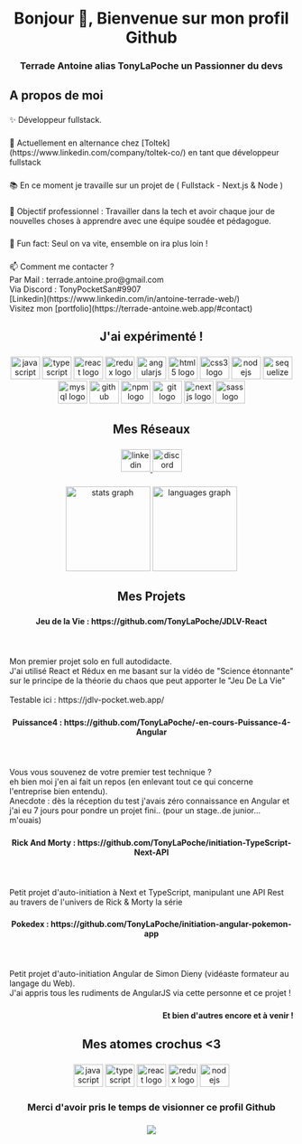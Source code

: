 <h1 align="center">Bonjour 👋, Bienvenue sur mon profil Github</h1>

###

<h3 align="center">Terrade Antoine alias TonyLaPoche un Passionner du devs</h3>

###

<h2 align="left">A propos de moi</h2>

###

<p align="left">✨ Développeur fullstack.</p>

###

<p align="left">🌱 Actuellement en alternance chez [Toltek](https://www.linkedin.com/company/toltek-co/) en tant que développeur fullstack</p>

###

<p align="left">📚 En ce moment je travaille sur un projet de ( Fullstack - Next.js & Node ) </p>

###

<p align="left">🎯 Objectif professionnel : Travailler dans la tech et avoir chaque jour de nouvelles choses à apprendre avec une équipe soudée et pédagogue.</p>

###

<p align="left">🎲 Fun fact: Seul on va vite, ensemble on ira plus loin !</p>

###

<p align="left">📫 Comment me contacter ? <br>Par Mail : terrade.antoine.pro@gmail.com<br>Via Discord : TonyPocketSan#9907<br>[Linkedin](https://www.linkedin.com/in/antoine-terrade-web/)<br> Visitez mon [portfolio](https://terrade-antoine.web.app/#contact)</p>

###

<h2 align="center">J'ai expérimenté !</h2>

###

<div align="center">
  <img src="https://cdn.jsdelivr.net/gh/devicons/devicon/icons/javascript/javascript-original.svg" height="40" width="52" alt="javascript logo"  />
  <img src="https://cdn.jsdelivr.net/gh/devicons/devicon/icons/typescript/typescript-original.svg" height="40" width="52" alt="typescript logo"  />
  <img src="https://cdn.jsdelivr.net/gh/devicons/devicon/icons/react/react-original.svg" height="40" width="52" alt="react logo"  />
  <img src="https://cdn.jsdelivr.net/gh/devicons/devicon/icons/redux/redux-original.svg" height="40" width="52" alt="redux logo"  />
  <img src="https://cdn.jsdelivr.net/gh/devicons/devicon/icons/angularjs/angularjs-original.svg" height="40" width="52" alt="angularjs logo"  />
  <img src="https://cdn.jsdelivr.net/gh/devicons/devicon/icons/html5/html5-original.svg" height="40" width="52" alt="html5 logo"  />
  <img src="https://cdn.jsdelivr.net/gh/devicons/devicon/icons/css3/css3-original.svg" height="40" width="52" alt="css3 logo"  />
  <img src="https://cdn.jsdelivr.net/gh/devicons/devicon/icons/nodejs/nodejs-original.svg" height="40" width="52" alt="nodejs logo"  />
  <img src="https://cdn.jsdelivr.net/gh/devicons/devicon/icons/sequelize/sequelize-original.svg" height="40" width="52" alt="sequelize logo"  />
  <img src="https://cdn.jsdelivr.net/gh/devicons/devicon/icons/mysql/mysql-original.svg" height="40" width="52" alt="mysql logo"  />
  <img src="https://cdn.jsdelivr.net/gh/devicons/devicon/icons/github/github-original.svg" height="40" width="52" alt="github logo"  />
  <img src="https://cdn.jsdelivr.net/gh/devicons/devicon/icons/npm/npm-original-wordmark.svg" height="40" width="52" alt="npm logo"  />
  <img src="https://cdn.jsdelivr.net/gh/devicons/devicon/icons/git/git-original.svg" height="40" width="52" alt="git logo"  />
  <img src="https://cdn.jsdelivr.net/gh/devicons/devicon/icons/nextjs/nextjs-original.svg" height="40" width="52" alt="nextjs logo"  />
  <img src="https://cdn.jsdelivr.net/gh/devicons/devicon/icons/sass/sass-original.svg" height="40" width="52" alt="sass logo"  />
</div>

###

<h2 align="center">Mes Réseaux</h2>

###

<div align="center">
  <a href="https://www.linkedin.com/in/antoine-terrade-web/" target="_blank">
    <img src="https://raw.githubusercontent.com/maurodesouza/profile-readme-generator/master/src/assets/icons/social/linkedin/default.svg" width="52" height="40" alt="linkedin logo"  />
  </a>
  <a href="https://discord.gg/zkeCnAsByF" target="_blank">
    <img src="https://raw.githubusercontent.com/maurodesouza/profile-readme-generator/master/src/assets/icons/social/discord/default.svg" width="52" height="40" alt="discord logo"  />
  </a>
</div>

###

<div align="center">
  <img src="https://github-readme-stats.vercel.app/api?hide_title=false&hide_rank=false&show_icons=true&include_all_commits=true&count_private=true&disable_animations=false&theme=dark&locale=fr&hide_border=true&username=tonylapoche" height="150" alt="stats graph"  />
  <img src="https://github-readme-stats.vercel.app/api/top-langs?locale=fr&hide_title=false&layout=compact&card_width=320&langs_count=10&theme=dark&hide_border=true&username=tonylapoche" height="150" alt="languages graph"  />
</div>

###

<h2 align="center">Mes Projets</h2>

###

<h4 align="center">Jeu de la Vie : https://github.com/TonyLaPoche/JDLV-React</h4>

###

<br clear="both">

<p align="left">Mon premier projet solo en full autodidacte. <br>J'ai utilisé React et Rédux en me basant sur la vidéo de "Science étonnante" sur le principe de la théorie du chaos que peut apporter le "Jeu De La Vie"<br><br>Testable ici : https://jdlv-pocket.web.app/</p>

###

<h4 align="center">Puissance4 : https://github.com/TonyLaPoche/-en-cours-Puissance-4-Angular</h4>

###

<br clear="both">

<p align="left">Vous vous souvenez de votre premier test technique ? <br>eh bien moi j'en ai fait un repos (en enlevant tout ce qui concerne l'entreprise bien entendu).<br>Anecdote : dès la réception du test j'avais zéro connaissance en Angular et j'ai eu 7 jours pour pondre un projet fini.. (pour un stage..de junior... m'ouais)</p>

###

<h4 align="center">Rick And Morty : https://github.com/TonyLaPoche/initiation-TypeScript-Next-API</h4>

###

<br clear="both">

<p align="left">Petit projet d'auto-initiation à Next et TypeScript, manipulant une API Rest au travers de l'univers de Rick & Morty la série</p>

###

<h4 align="center">Pokedex : https://github.com/TonyLaPoche/initiation-angular-pokemon-app</h4>

###

<br clear="both">

<p align="left">Petit projet d'auto-initiation Angular de Simon Dieny (vidéaste formateur au langage du Web). <br>J'ai appris tous les rudiments de AngularJS via cette personne et ce projet !</p>

###

<h4 align="right">Et bien d'autres encore et à venir !</h4>

###

<h2 align="center">Mes atomes crochus <3</h2>

###

<div align="center">
  <img src="https://cdn.jsdelivr.net/gh/devicons/devicon/icons/javascript/javascript-original.svg" height="40" width="52" alt="javascript logo"  />
  <img src="https://cdn.jsdelivr.net/gh/devicons/devicon/icons/typescript/typescript-original.svg" height="40" width="52" alt="typescript logo"  />
  <img src="https://cdn.jsdelivr.net/gh/devicons/devicon/icons/react/react-original.svg" height="40" width="52" alt="react logo"  />
  <img src="https://cdn.jsdelivr.net/gh/devicons/devicon/icons/redux/redux-original.svg" height="40" width="52" alt="redux logo"  />
  <img src="https://cdn.jsdelivr.net/gh/devicons/devicon/icons/nodejs/nodejs-original.svg" height="40" width="52" alt="nodejs logo"  />
</div>

###

<h3 align="center">Merci d'avoir pris le temps de visionner ce profil Github</h3>

###

<div align="center">
  <img src="https://profile-counter.glitch.me/tonylapoche/count.svg?"  />
</div>

###

